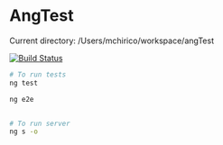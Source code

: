 # AngTest


Current directory: /Users/mchirico/workspace/angTest

[![Build Status](https://travis-ci.com/mchirico/angular.svg?token=5SRVEbu3yi6HxnJgqQeT&branch=develop)](https://travis-ci.com/mchirico/angular)

```bash
# To run tests
ng test

ng e2e



```

```bash
# To run server
ng s -o
```
